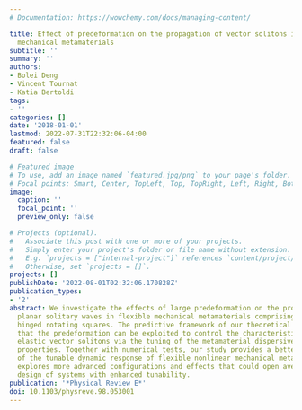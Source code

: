 ```yaml
---
# Documentation: https://wowchemy.com/docs/managing-content/

title: Effect of predeformation on the propagation of vector solitons in flexible
  mechanical metamaterials
subtitle: ''
summary: ''
authors:
- Bolei Deng
- Vincent Tournat
- Katia Bertoldi
tags:
- ''
categories: []
date: '2018-01-01'
lastmod: 2022-07-31T22:32:06-04:00
featured: false
draft: false

# Featured image
# To use, add an image named `featured.jpg/png` to your page's folder.
# Focal points: Smart, Center, TopLeft, Top, TopRight, Left, Right, BottomLeft, Bottom, BottomRight.
image:
  caption: ''
  focal_point: ''
  preview_only: false

# Projects (optional).
#   Associate this post with one or more of your projects.
#   Simply enter your project's folder or file name without extension.
#   E.g. `projects = ["internal-project"]` references `content/project/deep-learning/index.md`.
#   Otherwise, set `projects = []`.
projects: []
publishDate: '2022-08-01T02:32:06.170828Z'
publication_types:
- '2'
abstract: We investigate the effects of large predeformation on the propagation of
  planar solitary waves in flexible mechanical metamaterials comprising an array of
  hinged rotating squares. The predictive framework of our theoretical analysis shows
  that the predeformation can be exploited to control the characteristics of the supported
  elastic vector solitons via the tuning of the metamaterial dispersive and nonlinear
  properties. Together with numerical tests, our study provides a better understanding
  of the tunable dynamic response of flexible nonlinear mechanical metamaterials and
  explores more advanced configurations and effects that could open avenues for the
  design of systems with enhanced tunability.
publication: '*Physical Review E*'
doi: 10.1103/physreve.98.053001
---
```

